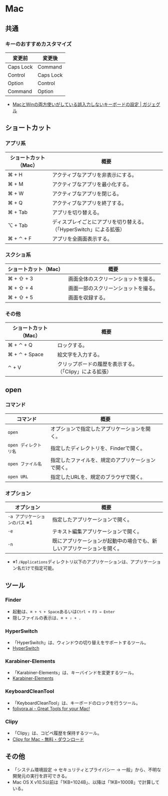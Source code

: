 # Mac

## 共通

### キーのおすすめカスタマイズ

| 変更前    | 変更後    |
| --------- | --------- |
| Caps Lock | Command   |
| Control   | Caps Lock |
| Option    | Control   |
| Command   | Option    |

- [MacとWinの両方使いがしている誤入力しないキーボードの設定 | ガジェグル](https://gazyeguru.com/macとwinの両方使いがしているキーボードの設定/)

## ショートカット

### アプリ系

| ショートカット（Mac） | 概要                                                         |
| --------------------- | ------------------------------------------------------------ |
| ⌘ + H                 | アクティブなアプリを非表示にする。                           |
| ⌘ + M                 | アクティブなアプリを最小化する。                             |
| ⌘ + W                 | アクティブなアプリを閉じる。                                 |
| ⌘ + Q                 | アクティブなアプリを終了する。                               |
| ⌘ + Tab               | アプリを切り替える。                                         |
| ⌥ + Tab               | ディスプレイごとにアプリを切り替える。（「HyperSwitch」による拡張） |
| ⌘ + ⌃ + F             | アプリを全画面表示する。                                     |

### スクショ系

| ショートカット（Mac） | 概要                                 |
| --------------------- | ------------------------------------ |
| ⌘ + ⇧ + 3             | 画面全体のスクリーンショットを撮る。 |
| ⌘ + ⇧ + 4             | 画面一部のスクリーンショットを撮る。 |
| ⌘ + ⇧ + 5             | 画面を収録する。                     |

### その他

| ショートカット（Mac） | 概要                                                    |      |
| --------------------- | ------------------------------------------------------- | ---- |
| ⌘ + ⌃ + Q             | ロックする。                                            |      |
| ⌘ + ⌃ + Space         | 絵文字を入力する。                                      |      |
| ⌃ + V                 | クリップボードの履歴を表示する。（「Clipy」による拡張） |      |

## open

### コマンド

| コマンド              | 概要                                               |
| --------------------- | -------------------------------------------------- |
| `open`                | オプションで指定したアプリケーションを開く。       |
| `open ディレクトリ名` | 指定したディレクトリを、Finderで開く。             |
| `open ファイル名`     | 指定したファイルを、規定のアプリケーションで開く。 |
| `open URL`            | 指定したURLを、規定のブラウザで開く。              |

### オプション

| オプション                     | 概要                                                         |
| ------------------------------ | ------------------------------------------------------------ |
| `-a アプリケーションのパス` ※1 | 指定したアプリケーションで開く。                             |
| `-e`                           | テキスト編集アプリケーションで開く。                         |
| `-n`                           | 既にアプリケーションが起動中の場合でも、新しいアプリケーションを開く。 |

- ※1 `/Applications`ディレクトリ以下のアプリケーションは、アプリケーション名だけで指定可能。

## ツール

### Finder

- 起動は、`⌘ + ⌥ + Space`あるいは`Ctrl + F3 → Enter`
- 隠しファイルの表示は、`⌘ + ⇧ + .`

### HyperSwitch

- 「HyperSwitch」は、ウィンドウの切り替えをサポートするツール。
- [HyperSwitch](https://bahoom.com/hyperswitch)

### Karabiner-Elements

- 「Karabiner-Elements」は、キーバインドを変更するツール。
- [Karabiner-Elements](https://karabiner-elements.pqrs.org/)

### KeyboardCleanTool

- 「KeyboardCleanTool」は、キーボードのロックを行うツール。
- [folivora.ai - Great Tools for your Mac!](https://folivora.ai/keyboardcleantool)

### Clipy

- 「Clipy」は、コピペ履歴を保持するツール。
- [Clipy for Mac - 無料・ダウンロード](https://clipy.softonic.jp/mac)

## その他

- 「システム環境設定 -> セキュリティとプライバシー -> 一般」から、不明な開発元の実行を許可できる。
- Mac OS X v10.5以前は「1KB=1024B」、以降は「1KB=1000B」で計算している。
